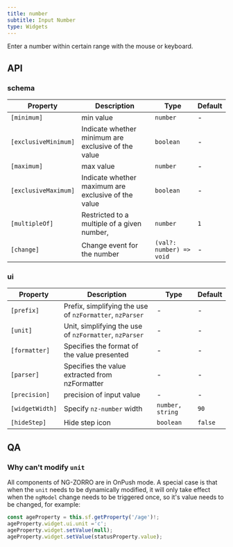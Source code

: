 ```yaml
---
title: number
subtitle: Input Number
type: Widgets
---
```


Enter a number within certain range with the mouse or keyboard.

## API

### schema

| Property | Description | Type | Default |
|----------|-------------|------|---------|
| `[minimum]` | min value | `number` | - |
| `[exclusiveMinimum]` | Indicate whether minimum are exclusive of the value | `boolean` | - |
| `[maximum]` | max value | `number` | - |
| `[exclusiveMaximum]` | Indicate whether maximum are exclusive of the value | `boolean` | - |
| `[multipleOf]` | Restricted to a multiple of a given number, | `number` | `1` |
| `[change]` | Change event for the number | `(val?: number) => void` | - |

### ui

| Property | Description | Type | Default |
|----------|-------------|------|---------|
| `[prefix]` | Prefix, simplifying the use of `nzFormatter`, `nzParser` | - | - |
| `[unit]` | Unit, simplifying the use of `nzFormatter`, `nzParser` | - | - |
| `[formatter]` | Specifies the format of the value presented | - | - |
| `[parser]` | Specifies the value extracted from nzFormatter | - | - |
| `[precision]` | precision of input value | - | - |
| `[widgetWidth]` | Specify `nz-number` width | `number, string` | `90` |
| `[hideStep]` | Hide step icon | `boolean` | `false` |

## QA

### Why can't modify `unit`

All components of NG-ZORRO are in OnPush mode. A special case is that when the `unit` needs to be dynamically modified, it will only take effect when the `ngModel` change needs to be triggered once, so it's value needs to be changed, for example:

```ts
const ageProperty = this.sf.getProperty('/age')!;
ageProperty.widget.ui.unit ='c';
ageProperty.widget.setValue(null);
ageProperty.widget.setValue(statusProperty.value);
```
